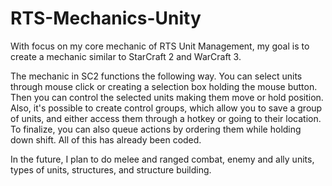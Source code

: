 # RTS-Mechanics-Unity
With focus on my core mechanic of RTS Unit Management, my goal is to create a mechanic similar to StarCraft 2 and WarCraft 3. 

The mechanic in SC2 functions the following way.
You can select units through mouse click or creating a selection box holding the mouse button. Then you can control the selected
units making them move or hold position. Also, it's possible to create control groups, which allow you to save a group of units, 
and either access them through a hotkey or going to their location. To finalize, you can also queue actions by ordering 
them while holding down shift. All of this has already been coded. 

In the future, I plan to do melee and ranged combat, enemy and ally units, types of units, structures, and structure building.
